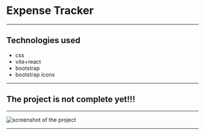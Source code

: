 # Expense Tracker

---

## Technologies used

* css
* vite+react
* bootstrap
* bootstrap icons

---

## The project is not complete yet!!!

---

<img src="https://github.com/matusalasana/expense-tracker/blob/main/Screenshot%20from%202025-06-17%2019-06-25.png" alt="screenshot of the project"/>

---
